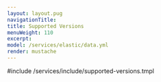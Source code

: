 ```yaml
---
layout: layout.pug
navigationTitle:
title: Supported Versions
menuWeight: 110
excerpt:
model: /services/elastic/data.yml
render: mustache
---
```


<!-- Imported from https://github.com/mesosphere/dcos-commons.git:sdk-0.40 -->


#include /services/include/supported-versions.tmpl
